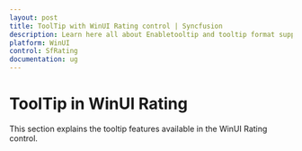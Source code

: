 ```yaml
---
layout: post
title: ToolTip with WinUI Rating control | Syncfusion
description: Learn here all about Enabletooltip and tooltip format support in the rating items in WinUI rating control.
platform: WinUI
control: SfRating
documentation: ug
---
```


# ToolTip in WinUI Rating

This section explains the tooltip features available in the WinUI Rating control.